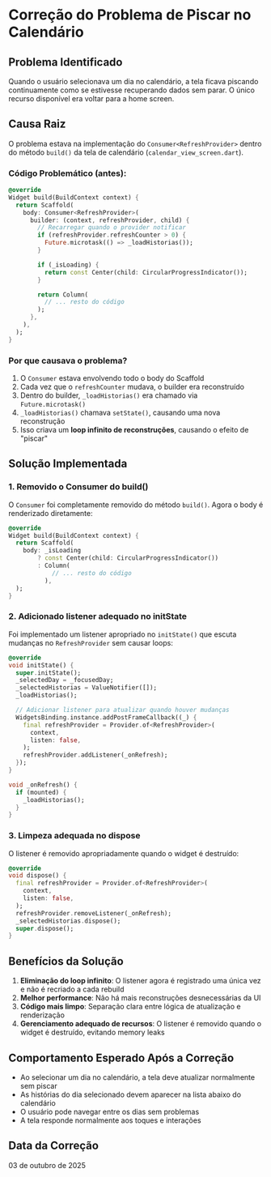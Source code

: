 # Correção do Problema de Piscar no Calendário

## Problema Identificado

Quando o usuário selecionava um dia no calendário, a tela ficava piscando continuamente como se estivesse recuperando dados sem parar. O único recurso disponível era voltar para a home screen.

## Causa Raiz

O problema estava na implementação do `Consumer<RefreshProvider>` dentro do método `build()` da tela de calendário (`calendar_view_screen.dart`).

### Código Problemático (antes):

```dart
@override
Widget build(BuildContext context) {
  return Scaffold(
    body: Consumer<RefreshProvider>(
      builder: (context, refreshProvider, child) {
        // Recarregar quando o provider notificar
        if (refreshProvider.refreshCounter > 0) {
          Future.microtask(() => _loadHistorias());
        }

        if (_isLoading) {
          return const Center(child: CircularProgressIndicator());
        }

        return Column(
          // ... resto do código
        );
      },
    ),
  );
}
```

### Por que causava o problema?

1. O `Consumer` estava envolvendo todo o body do Scaffold
2. Cada vez que o `refreshCounter` mudava, o builder era reconstruído
3. Dentro do builder, `_loadHistorias()` era chamado via `Future.microtask()`
4. `_loadHistorias()` chamava `setState()`, causando uma nova reconstrução
5. Isso criava um **loop infinito de reconstruções**, causando o efeito de "piscar"

## Solução Implementada

### 1. Removido o Consumer do build()

O `Consumer` foi completamente removido do método `build()`. Agora o body é renderizado diretamente:

```dart
@override
Widget build(BuildContext context) {
  return Scaffold(
    body: _isLoading
        ? const Center(child: CircularProgressIndicator())
        : Column(
            // ... resto do código
          ),
  );
}
```

### 2. Adicionado listener adequado no initState

Foi implementado um listener apropriado no `initState()` que escuta mudanças no `RefreshProvider` sem causar loops:

```dart
@override
void initState() {
  super.initState();
  _selectedDay = _focusedDay;
  _selectedHistorias = ValueNotifier([]);
  _loadHistorias();

  // Adicionar listener para atualizar quando houver mudanças
  WidgetsBinding.instance.addPostFrameCallback((_) {
    final refreshProvider = Provider.of<RefreshProvider>(
      context,
      listen: false,
    );
    refreshProvider.addListener(_onRefresh);
  });
}

void _onRefresh() {
  if (mounted) {
    _loadHistorias();
  }
}
```

### 3. Limpeza adequada no dispose

O listener é removido apropriadamente quando o widget é destruído:

```dart
@override
void dispose() {
  final refreshProvider = Provider.of<RefreshProvider>(
    context,
    listen: false,
  );
  refreshProvider.removeListener(_onRefresh);
  _selectedHistorias.dispose();
  super.dispose();
}
```

## Benefícios da Solução

1. **Eliminação do loop infinito**: O listener agora é registrado uma única vez e não é recriado a cada rebuild
2. **Melhor performance**: Não há mais reconstruções desnecessárias da UI
3. **Código mais limpo**: Separação clara entre lógica de atualização e renderização
4. **Gerenciamento adequado de recursos**: O listener é removido quando o widget é destruído, evitando memory leaks

## Comportamento Esperado Após a Correção

- Ao selecionar um dia no calendário, a tela deve atualizar normalmente sem piscar
- As histórias do dia selecionado devem aparecer na lista abaixo do calendário
- O usuário pode navegar entre os dias sem problemas
- A tela responde normalmente aos toques e interações

## Data da Correção

03 de outubro de 2025
